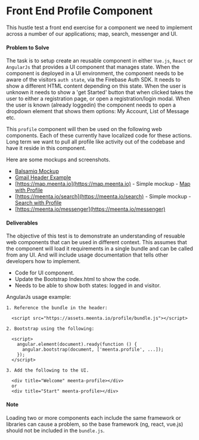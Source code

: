 # Front End Profile Component
This hustle test a front end exercise for a component we need to implement across
a number of our applications; map, search, messenger and UI.

#### Problem to Solve
The task is to setup create an reusable component in either `Vue.js`, `React` or
`AngularJs` that provides a UI component that manages state. When the component
is deployed in a UI environment, the component needs to be aware of the visitors
`auth state`, via the Firebase Auth SDK. It needs to show a different HTML content
depending on this state. When the user is unknown it needs to show a 'get Started'
button that when clicked takes the user to either a registration page, or open
a registration/login modal. When the user is known (already loggedin) the component
needs to open a dropdown element that shows them options: My Account, List of Message
etc.

This `profile` component will then be used on the following web components. Each of
these currently have localized code for these actions. Long term we want to pull
all profile like activity out of the codebase and have it reside in this component.

Here are some mockups and screenshots.

- [Balsamiq Mockup](/assets/General-Mockup.png)
- [Gmail Header Example](/assets/Google-Profile.png)
- [https://map.meenta.io](https://map.meenta.io) - Simple mockup - [Map with Profile](/assets/Map-Profile-Example.png)
- [https://meenta.io/search](https://meenta.io/search) - Simple mockup - [Search with Profile](/assets/Search-Profile-Example.png)
- [https://meenta.io/messenger](https://meenta.io/messenger)


#### Deliverables
The objective of this test is to demonstrate an understanding of resuable web
components that can be used in different context. This assumes that the component
will load it requirements in a single bundle and can be called from any UI. And
will include usage documentation that tells other developers how to implement.

- Code for UI component.
- Update the Bootstrap Index.html to show the code.
- Needs to be able to show both states: logged in and visitor.

AngularJs usage example:

    1. Reference the bundle in the header:

      <script src="https://assets.meenta.io/profile/bundle.js"></script>

    2. Bootstrap using the following:

      <script>
        angular.element(document).ready(function () {
          angular.bootstrap(document, ['meenta.profile', ...]);
        });
      </script>

    3. Add the following to the UI.

      <div title="Welcome" meenta-profile></div>
      or
      <div title="Start" meenta-profile></div>

#### Note
Loading two or more components each include the same framework or libraries can
cause a problem, so the base framework (ng, react, vue.js) should not be included
in the `bundle.js`.
